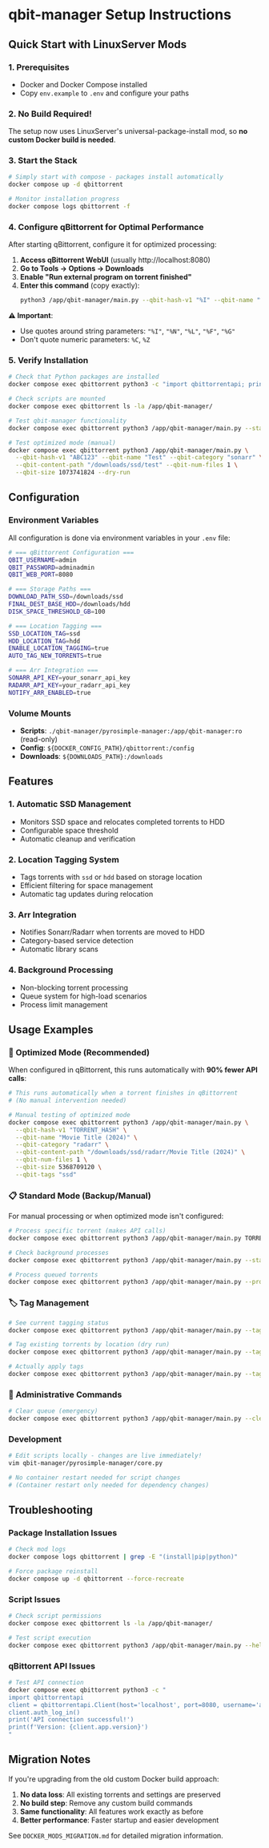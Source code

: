 # qbit-manager Setup Instructions

## Quick Start with LinuxServer Mods

### 1. **Prerequisites**
- Docker and Docker Compose installed
- Copy `env.example` to `.env` and configure your paths

### 2. **No Build Required!**
The setup now uses LinuxServer's universal-package-install mod, so **no custom Docker build is needed**.

### 3. **Start the Stack**
```bash
# Simply start with compose - packages install automatically
docker compose up -d qbittorrent

# Monitor installation progress
docker compose logs qbittorrent -f
```

### 4. **Configure qBittorrent for Optimal Performance**
After starting qBittorrent, configure it for optimized processing:

1. **Access qBittorrent WebUI** (usually http://localhost:8080)
2. **Go to Tools → Options → Downloads**  
3. **Enable "Run external program on torrent finished"**
4. **Enter this command** (copy exactly):
   ```bash
   python3 /app/qbit-manager/main.py --qbit-hash-v1 "%I" --qbit-name "%N" --qbit-category "%L" --qbit-content-path "%F" --qbit-num-files %C --qbit-size %Z --qbit-tags "%G"
   ```

**⚠️ Important**: 
- Use quotes around string parameters: `"%I"`, `"%N"`, `"%L"`, `"%F"`, `"%G"`
- Don't quote numeric parameters: `%C`, `%Z`

### 5. **Verify Installation**
```bash
# Check that Python packages are installed
docker compose exec qbittorrent python3 -c "import qbittorrentapi; print('qBittorrent API ready!')"

# Check scripts are mounted
docker compose exec qbittorrent ls -la /app/qbit-manager/

# Test qbit-manager functionality
docker compose exec qbittorrent python3 /app/qbit-manager/main.py --status

# Test optimized mode (manual)
docker compose exec qbittorrent python3 /app/qbit-manager/main.py \
  --qbit-hash-v1 "ABC123" --qbit-name "Test" --qbit-category "sonarr" \
  --qbit-content-path "/downloads/ssd/test" --qbit-num-files 1 \
  --qbit-size 1073741824 --dry-run
```

## Configuration

### **Environment Variables**
All configuration is done via environment variables in your `.env` file:

```bash
# === qBittorrent Configuration ===
QBIT_USERNAME=admin
QBIT_PASSWORD=adminadmin
QBIT_WEB_PORT=8080

# === Storage Paths ===
DOWNLOAD_PATH_SSD=/downloads/ssd
FINAL_DEST_BASE_HDD=/downloads/hdd
DISK_SPACE_THRESHOLD_GB=100

# === Location Tagging ===
SSD_LOCATION_TAG=ssd
HDD_LOCATION_TAG=hdd
ENABLE_LOCATION_TAGGING=true
AUTO_TAG_NEW_TORRENTS=true

# === Arr Integration ===
SONARR_API_KEY=your_sonarr_api_key
RADARR_API_KEY=your_radarr_api_key
NOTIFY_ARR_ENABLED=true
```

### **Volume Mounts**
- **Scripts**: `./qbit-manager/pyrosimple-manager:/app/qbit-manager:ro` (read-only)
- **Config**: `${DOCKER_CONFIG_PATH}/qbittorrent:/config`
- **Downloads**: `${DOWNLOADS_PATH}:/downloads`

## Features

### **1. Automatic SSD Management**
- Monitors SSD space and relocates completed torrents to HDD
- Configurable space threshold
- Automatic cleanup and verification

### **2. Location Tagging System**
- Tags torrents with `ssd` or `hdd` based on storage location
- Efficient filtering for space management
- Automatic tag updates during relocation

### **3. Arr Integration**
- Notifies Sonarr/Radarr when torrents are moved to HDD
- Category-based service detection
- Automatic library scans

### **4. Background Processing**
- Non-blocking torrent processing
- Queue system for high-load scenarios
- Process limit management

## Usage Examples

### **🚀 Optimized Mode (Recommended)**
When configured in qBittorrent, this runs automatically with **90% fewer API calls**:
```bash
# This runs automatically when a torrent finishes in qBittorrent
# (No manual intervention needed)

# Manual testing of optimized mode
docker compose exec qbittorrent python3 /app/qbit-manager/main.py \
  --qbit-hash-v1 "TORRENT_HASH" \
  --qbit-name "Movie Title (2024)" \
  --qbit-category "radarr" \
  --qbit-content-path "/downloads/ssd/radarr/Movie Title (2024)" \
  --qbit-num-files 1 \
  --qbit-size 5368709120 \
  --qbit-tags "ssd"
```

### **📋 Standard Mode (Backup/Manual)**
For manual processing or when optimized mode isn't configured:
```bash
# Process specific torrent (makes API calls)
docker compose exec qbittorrent python3 /app/qbit-manager/main.py TORRENT_HASH

# Check background processes
docker compose exec qbittorrent python3 /app/qbit-manager/main.py --status

# Process queued torrents
docker compose exec qbittorrent python3 /app/qbit-manager/main.py --process-queue
```

### **🏷️ Tag Management**
```bash
# See current tagging status
docker compose exec qbittorrent python3 /app/qbit-manager/main.py --tag-summary

# Tag existing torrents by location (dry run)
docker compose exec qbittorrent python3 /app/qbit-manager/main.py --tag-existing --dry-run

# Actually apply tags
docker compose exec qbittorrent python3 /app/qbit-manager/main.py --tag-existing
```

### **🔧 Administrative Commands**
```bash
# Clear queue (emergency)
docker compose exec qbittorrent python3 /app/qbit-manager/main.py --clear-queue
```

### **Development**
```bash
# Edit scripts locally - changes are live immediately!
vim qbit-manager/pyrosimple-manager/core.py

# No container restart needed for script changes
# (Container restart only needed for dependency changes)
```

## Troubleshooting

### **Package Installation Issues**
```bash
# Check mod logs
docker compose logs qbittorrent | grep -E "(install|pip|python)"

# Force package reinstall
docker compose up -d qbittorrent --force-recreate
```

### **Script Issues**
```bash
# Check script permissions
docker compose exec qbittorrent ls -la /app/qbit-manager/

# Test script execution
docker compose exec qbittorrent python3 /app/qbit-manager/main.py --help
```

### **qBittorrent API Issues**
```bash
# Test API connection
docker compose exec qbittorrent python3 -c "
import qbittorrentapi
client = qbittorrentapi.Client(host='localhost', port=8080, username='admin', password='adminadmin')
client.auth_log_in()
print('API connection successful!')
print(f'Version: {client.app.version}')
"
```

## Migration Notes

If you're upgrading from the old custom Docker build approach:

1. **No data loss**: All existing torrents and settings are preserved
2. **No build step**: Remove any custom build commands
3. **Same functionality**: All features work exactly as before
4. **Better performance**: Faster startup and easier development

See `DOCKER_MODS_MIGRATION.md` for detailed migration information. 